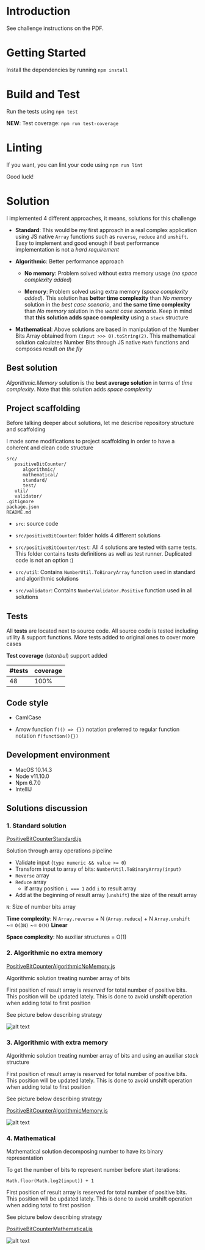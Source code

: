 # Introduction 
See challenge instructions on the PDF.

# Getting Started
Install the dependencies by running `npm install`

# Build and Test
Run the tests using `npm test`

**NEW**: Test coverage: `npm run test-coverage`

# Linting
If you want, you can lint your code using `npm run lint`

Good luck!

# Solution

I implemented 4 different approaches, it means, solutions for this challenge

* **Standard**: This would be my first approach in a real complex application using JS native `Array` functions such as `reverse`, `reduce` and `unshift`. Easy to implement and good enough if best performance implementation is not a _hard requirement_

* **Algorithmic**: Better performance approach
    
    * **No memory**: Problem solved without extra memory usage (_no space complexity added_)
    
    * **Memory**: Problem solved using extra memory (_space complexity added_). This solution has **better time complexity** than _No memory_ solution in the _best case scenario_, and **the same time complexity** than _No memory_ solution in the _worst case scenario_. Keep in mind that **this solution adds space complexity** using a `stack` structure

* **Mathematical**: Above solutions are based in manipulation of the Number Bits Array obtained from `(input >>> 0).toString(2)`. This mathematical solution calculates Number Bits through JS native `Math` functions and composes result _on the fly_ 

## Best solution
_Algorithmic.Memory_ solution is the **best average solution** in terms of _time complexity_. Note that this solution adds _space complexity_

## Project scaffolding

Before talking deeper about solutions, let me describe repository structure and scaffolding

I made some modifications to project scaffolding in order to have a coherent and clean code structure

```
src/
   positiveBitCounter/
      algorithmic/
      mathematical/
      standard/
      test/
   util/
   validator/
.gitignore
package.json
README.md
```

* `src`: source code

* `src/positiveBitCounter`: folder holds 4 different solutions

* `src/positiveBitCounter/test`: All 4 solutions are tested with same tests. This folder contains tests definitions as well as test runner. Duplicated code is not an option :)

* `src/util`: Contains `NumberUtil.ToBinaryArray` function used in standard and algorithmic solutions

* `src/validator`: Contains `NumberValidator.Positive` function used in all solutions

## Tests
All **tests** are located next to source code. All source code is tested including utility & support functions. More tests added to original ones to cover more cases

**Test coverage** (_Istanbul_) support added

| #tests | coverage |
| :----- | :------- |
| 48 | 100% |

## Code style

* CamlCase

* Arrow function `f(() => {})` notation preferred to regular function notation `f(function(){})`

## Development environment

* MacOS 10.14.3
* Node v11.10.0
* Npm 6.7.0
* IntelliJ


## Solutions discussion

### 1. Standard solution

[PositiveBitCounterStandard.js](src/positiveBitCounter/standard/PositiveBitCounterStandard.js)

Solution through array operations pipeline

* Validate input (`type numeric && value >= 0`)
* Transform input to array of bits: `NumberUtil.ToBinaryArray(input)`
* `Reverse` array
* `Reduce` array
  * if array position `i === 1` add `i` to result array
* Add at the beginning of result array (`unshift`) the size of the result array

`N`: Size of number bits array

**Time complexity**: N `Array.reverse` + N (`Array.reduce`) + N `Array.unshift` ~= `O(3N)` ~= `O(N)` **Linear**

**Space complexity**: No auxiliar structures = O(1)

### 2. Algorithmic no extra memory

[PositiveBitCounterAlgorithmicNoMemory.js](src/positiveBitCounter/algorithmic/PositiveBitCounterAlgorithmicNoMemory.js)

Algorithmic solution treating number array of bits

First position of result array is _reserved_ for total number of positive bits. This position will be updated lately. This is done to avoid unshift operation when adding total to first position

See picture below describing strategy

![alt text](./img/alg-no-memory.png "Algorithmic no extra memory solution")

### 3. Algorithmic with extra memory

Algorithmic solution treating number array of bits and using an auxiliar _stack_ structure

First position of result array is reserved for total number of positive bits. This position will be updated lately. This is done to avoid unshift operation when adding total to first position

See picture below describing strategy

[PositiveBitCounterAlgorithmicMemory.js](src/positiveBitCounter/algorithmic/PositiveBitCounterAlgorithmicMemory.js)

![alt text](./img/alg-memory.png "Algorithmic extra memory solution")

### 4. Mathematical

Mathematical solution decomposing number to have its binary representation

To get the number of bits to represent number before start iterations:

```
Math.floor(Math.log2(input)) + 1
```

First position of result array is reserved for total number of positive bits. This position will be updated lately. This is done to avoid unshift operation when adding total to first position

See picture below describing strategy

[PositiveBitCounterMathematical.js](src/positiveBitCounter/mathematical/PositiveBitCounterMathematical.js)


![alt text](./img/mathematical.png "Mathematical solution")
